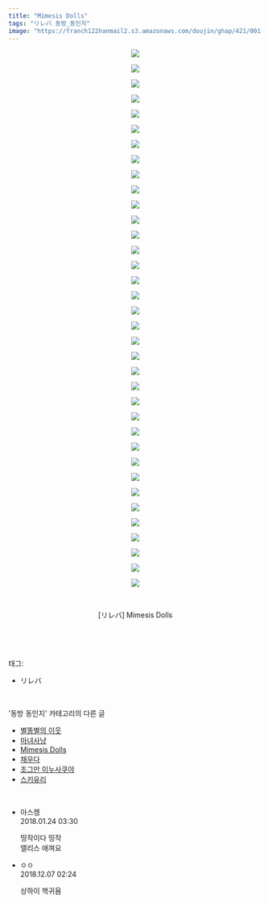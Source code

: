 ```yaml
---
title: "Mimesis Dolls"
tags: "リレバ 동방_동인지"
image: "https://franch122hanmail2.s3.amazonaws.com/doujin/ghap/421/001.jpg"
---
```

<div class="article">
<p style="text-align: center; clear: none; float: none;"><img src="{{ site.imgserver6 }}/ghap/421/001.jpg"/></p>
<p style="text-align: center; clear: none; float: none;"><img src="{{ site.imgserver6 }}/ghap/421/002.jpg"/></p>
<p style="text-align: center; clear: none; float: none;"><img src="{{ site.imgserver6 }}/ghap/421/003.jpg"/></p>
<p style="text-align: center; clear: none; float: none;"><img src="{{ site.imgserver6 }}/ghap/421/004.jpg"/></p>
<p style="text-align: center; clear: none; float: none;"><img src="{{ site.imgserver6 }}/ghap/421/005.jpg"/></p>
<p style="text-align: center; clear: none; float: none;"><img src="{{ site.imgserver6 }}/ghap/421/006.jpg"/></p>
<p style="text-align: center; clear: none; float: none;"><img src="{{ site.imgserver6 }}/ghap/421/007.jpg"/></p>
<p style="text-align: center; clear: none; float: none;"><img src="{{ site.imgserver6 }}/ghap/421/008.jpg"/></p>
<p style="text-align: center; clear: none; float: none;"><img src="{{ site.imgserver6 }}/ghap/421/009.jpg"/></p>
<p style="text-align: center; clear: none; float: none;"><img src="{{ site.imgserver6 }}/ghap/421/010.jpg"/></p>
<p style="text-align: center; clear: none; float: none;"><img src="{{ site.imgserver6 }}/ghap/421/011.jpg"/></p>
<p style="text-align: center; clear: none; float: none;"><img src="{{ site.imgserver6 }}/ghap/421/012.jpg"/></p>
<p style="text-align: center; clear: none; float: none;"><img src="{{ site.imgserver6 }}/ghap/421/013.jpg"/></p>
<p style="text-align: center; clear: none; float: none;"><img src="{{ site.imgserver6 }}/ghap/421/014.jpg"/></p>
<p style="text-align: center; clear: none; float: none;"><img src="{{ site.imgserver6 }}/ghap/421/015.jpg"/></p>
<p style="text-align: center; clear: none; float: none;"><img src="{{ site.imgserver6 }}/ghap/421/016.jpg"/></p>
<p style="text-align: center; clear: none; float: none;"><img src="{{ site.imgserver6 }}/ghap/421/017.jpg"/></p>
<p style="text-align: center; clear: none; float: none;"><img src="{{ site.imgserver6 }}/ghap/421/018.jpg"/></p>
<p style="text-align: center; clear: none; float: none;"><img src="{{ site.imgserver6 }}/ghap/421/019.jpg"/></p>
<p style="text-align: center; clear: none; float: none;"><img src="{{ site.imgserver6 }}/ghap/421/020.jpg"/></p>
<p style="text-align: center; clear: none; float: none;"><img src="{{ site.imgserver6 }}/ghap/421/021.jpg"/></p>
<p style="text-align: center; clear: none; float: none;"><img src="{{ site.imgserver6 }}/ghap/421/022.jpg"/></p>
<p style="text-align: center; clear: none; float: none;"><img src="{{ site.imgserver6 }}/ghap/421/023.jpg"/></p>
<p style="text-align: center; clear: none; float: none;"><img src="{{ site.imgserver6 }}/ghap/421/024.jpg"/></p>
<p style="text-align: center; clear: none; float: none;"><img src="{{ site.imgserver6 }}/ghap/421/025.jpg"/></p>
<p style="text-align: center; clear: none; float: none;"><img src="{{ site.imgserver6 }}/ghap/421/026.jpg"/></p>
<p style="text-align: center; clear: none; float: none;"><img src="{{ site.imgserver6 }}/ghap/421/027.jpg"/></p>
<p style="text-align: center; clear: none; float: none;"><img src="{{ site.imgserver6 }}/ghap/421/028.jpg"/></p>
<p style="text-align: center; clear: none; float: none;"><img src="{{ site.imgserver6 }}/ghap/421/029.jpg"/></p>
<p style="text-align: center; clear: none; float: none;"><img src="{{ site.imgserver6 }}/ghap/421/030.jpg"/></p>
<p style="text-align: center; clear: none; float: none;"><img src="{{ site.imgserver6 }}/ghap/421/031.jpg"/></p>
<p style="text-align: center; clear: none; float: none;"><img src="{{ site.imgserver6 }}/ghap/421/032.jpg"/></p>
<p style="text-align: center; clear: none; float: none;"><img src="{{ site.imgserver6 }}/ghap/421/033.jpg"/></p>
<p style="text-align: center; clear: none; float: none;"><img src="{{ site.imgserver6 }}/ghap/421/034.jpg"/></p>
<p style="text-align: center; clear: none; float: none;"><img src="{{ site.imgserver6 }}/ghap/421/035.jpg"/></p>
<p style="text-align: center; clear: none; float: none;"><img src="{{ site.imgserver6 }}/ghap/421/036.jpg"/></p>
<p style="text-align: center; clear: none; float: none;"><br/></p>
<p style="text-align: center; clear: none; float: none;">[リレバ] Mimesis Dolls</p>
<p><br/></p>
</div><br/>
<div class="tagTrail">
<p>태그: </p>
<ul>
<li>リレバ</li>
</ul>
</div><br/>
<div class="another">
<p>'동방 동인지' 카테고리의 다른 글</p>
<ul>
<li><a href="/ghap_423">별똥별의 이웃</a></li>
<li><a href="/ghap_422">마녀사냥</a></li>
<li><a href="/ghap_421">Mimesis Dolls</a></li>
<li><a href="/ghap_420">채우다</a></li>
<li><a href="/ghap_418">조그만 이누사쿠야</a></li>
<li><a href="/ghap_417">스키유리</a></li>
</ul>
</div><br/>
<div class="cb_module cb_fluid">
<div class="cb_wrt cb_profile">
<div class="comment">
<ul>
<li class="cb_thumb_off" id="comment15181409">
<div class="cb_comment_area">
<div class="cb_info_area">
<div class="cb_section">
<span class="cb_nick_name">아스켕</span>
</div>
<div class="cb_section">
<span class="cb_date">2018.01.24 03:30 </span>
</div>
</div>
<div class="cb_dsc_comment">
<p class="cb_dsc">
											띵작이다 띵작<br/>
앨리스 애껴요
										</p>
</div>
</div></li>
<li class="cb_thumb_off" id="comment15383402">
<div class="cb_comment_area">
<div class="cb_info_area">
<div class="cb_section">
<span class="cb_nick_name">ㅇㅇ</span>
</div>
<div class="cb_section">
<span class="cb_date">2018.12.07 02:24 </span>
</div>
</div>
<div class="cb_dsc_comment">
<p class="cb_dsc">
											상하이 핵귀욤
										</p>
</div>
</div></li>
</ul>
</div>
</div><!-- commentList close -->
</div><br/>
